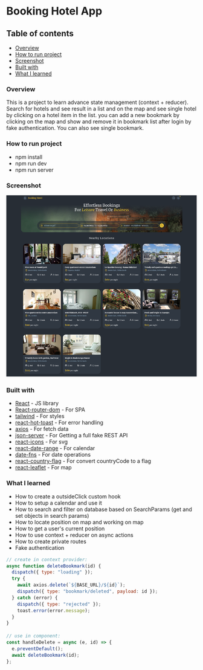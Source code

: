 # Booking Hotel App

## Table of contents

- [Overview](#overview)
- [How to run project](#how-to-run-project)
- [Screenshot](#screenshot)
- [Built with](#built-with)
- [What I learned](#what-i-learned)

### Overview

This is a project to learn advance state management (context + reducer).
Search for hotels and see result in a list and on the map and see single hotel by clicking on a hotel item in the list.
you can add a new bookmark by clicking on the map and show and remove it in bookmark list after login by fake authentication. You can also see single bookmark.

### How to run project

- npm install
- npm run dev
- npm run server

### Screenshot

![](./src/assets/pagePreview.png)

### Built with

- [React](https://reactjs.org/) - JS library
- [React-router-dom](https://reactrouter.com/en/main) - For SPA
- [tailwind](https://tailwindcss.com/) - For styles
- [react-hot-toast](https://react-hot-toast.com/) - For error handling
- [axios](https://axios-http.com/) - For fetch data
- [json-server](https://www.npmjs.com/package/json-server) - For Getting a full fake REST API
- [react-icons](https://react-icons.github.io/react-icons/) - For svg
- [react-date-range](https://www.npmjs.com/package/react-date-range) - For calendar
- [date-fns](https://www.npmjs.com/package/react-date-range) - For date operations
- [react-country-flag](https://www.npmjs.com/package/react-country-flag) - For convert countryCode to a flag
- [react-leaflet](https://react-leaflet.js.org/) - For map

### What I learned

- How to create a outsideClick custom hook
- How to setup a calendar and use it
- How to search and filter on database based on SearchParams (get and set objects in search params)
- How to locate position on map and working on map
- How to get a user's current position
- How to use context + reducer on async actions
- How to create private routes
- Fake authentication

```js
// create in context provider:
async function deleteBookmark(id) {
  dispatch({ type: "loading" });
  try {
    await axios.delete(`${BASE_URL}/${id}`);
    dispatch({ type: "bookmark/deleted", payload: id });
  } catch (error) {
    dispatch({ type: "rejected" });
    toast.error(error.message);
  }
}

// use in component:
const handleDelete = async (e, id) => {
  e.preventDefault();
  await deleteBookmark(id);
};
```

